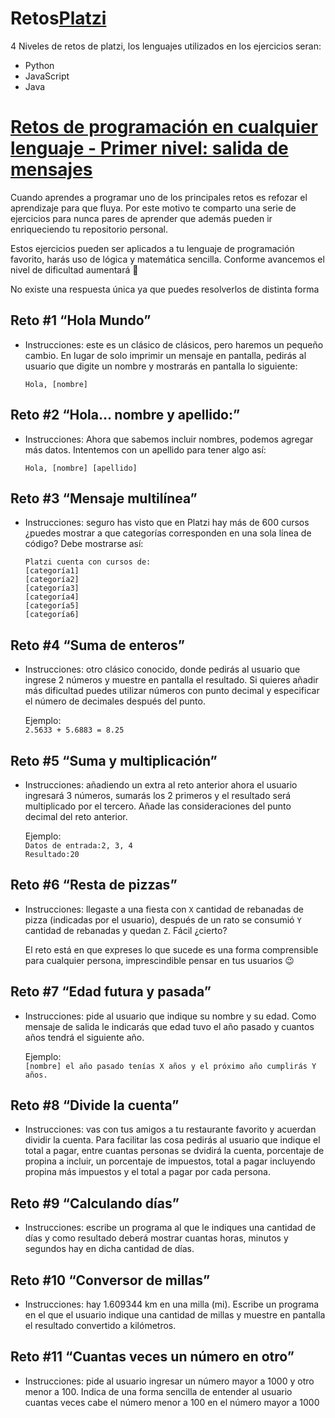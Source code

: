 # Retos[Platzi](https://platzi.com/)

4 Niveles de retos de platzi, los lenguajes utilizados en los ejercicios seran:

- Python
- JavaScript
- Java
  
# [Retos de programación en cualquier lenguaje - Primer nivel: salida de mensajes](https://platzi.com/comunidad/retos-de-programacion-en-cualquier-lenguaje-primer-nivel-salida-de-mensajes/)

Cuando aprendes a programar uno de los principales retos es refozar el aprendizaje para que fluya.
Por este motivo te comparto una serie de ejercicios para nunca pares de aprender que además pueden ir enriqueciendo tu repositorio personal.

Estos ejercicios pueden ser aplicados a tu lenguaje de programación favorito, harás uso de lógica y matemática sencilla. Conforme avancemos el nivel de dificultad aumentará 💪  
  
No existe una respuesta única ya que puedes resolverlos de distinta forma

## Reto #1 “Hola Mundo”

- Instrucciones: este es un clásico de clásicos, pero haremos un pequeño cambio. En lugar de solo imprimir un mensaje en pantalla, pedirás al usuario que digite un nombre y mostrarás en pantalla lo siguiente:  
  
  `Hola, [nombre]`

## Reto #2 “Hola… nombre y apellido:”

- Instrucciones: Ahora que sabemos incluir nombres, podemos agregar más datos. Intentemos con un apellido para tener algo así:  

  `Hola, [nombre] [apellido]`

## Reto #3 “Mensaje multilínea”

- Instrucciones: seguro has visto que en Platzi hay más de 600 cursos ¿puedes mostrar a que categorías corresponden en una sola línea de código?
Debe mostrarse así:  
  
  `Platzi cuenta con cursos de:`  
`[categoría1] `  
`[categoría2]`  
`[categoría3]`  
`[categoría4]`  
`[categoría5]`  
`[categoría6]`  

## Reto #4 “Suma de enteros”

- Instrucciones: otro clásico conocido, donde pedirás al usuario que ingrese 2 números y muestre en pantalla el resultado. Si quieres añadir más dificultad puedes utilizar números con punto decimal y especificar el número de decimales después del punto.  
  
  Ejemplo:  
`2.5633 + 5.6883 = 8.25`

## Reto #5 “Suma y multiplicación” 
- Instrucciones: añadiendo un extra al reto anterior ahora el usuario ingresará 3 números, sumarás los 2 primeros y el resultado será multiplicado por el tercero. Añade las consideraciones del punto decimal del reto anterior.  
  
  Ejemplo:  
`Datos de entrada:2, 3, 4`  
`Resultado:20`

## Reto #6 “Resta de pizzas”

- Instrucciones: llegaste a una fiesta con `X` cantidad de rebanadas de pizza (indicadas por el usuario), después de un rato se consumió `Y` cantidad de rebanadas y quedan `Z`. Fácil ¿cierto?  
  
  El reto está en que expreses lo que sucede es una forma comprensible para cualquier persona, imprescindible pensar en tus usuarios 😉

## Reto #7 “Edad futura y pasada”

- Instrucciones: pide al usuario que indique su nombre y su edad. Como mensaje de salida le indicarás que edad tuvo el año pasado y cuantos años tendrá el siguiente año.  
  
  Ejemplo:  
`[nombre] el año pasado tenías X años y el próximo año cumplirás Y años.`

## Reto #8 “Divide la cuenta”

- Instrucciones: vas con tus amigos a tu restaurante favorito y acuerdan dividir la cuenta. Para facilitar las cosa pedirás al usuario que indique el total a pagar, entre cuantas personas se dvidirá la cuenta, porcentaje de propina a incluir, un porcentaje de impuestos, total a pagar incluyendo propina más impuestos y el total a pagar por cada persona.

## Reto #9 “Calculando días”
- Instrucciones: escribe un programa al que le indiques una cantidad de días y como resultado deberá mostrar cuantas horas, minutos y segundos hay en dicha cantidad de días.
## Reto #10 “Conversor de millas”
- Instrucciones: hay 1.609344 km en una milla (mi). Escribe un programa en el que el usuario indique una cantidad de millas y muestre en pantalla el resultado convertido a kilómetros.
## Reto #11 “Cuantas veces un número en otro”
- Instrucciones: pide al usuario ingresar un número mayor a 1000 y otro menor a 100. Indica de una forma sencilla de entender al usuario cuantas veces cabe el número menor a 100 en el número mayor a 1000
